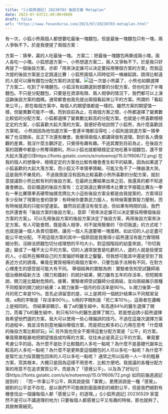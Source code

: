 ```yaml
---
title: "[小狐熊週記] 20230703 後設方案 Metaplan"
date: 2023-07-03T22:49:00+0800
draft: false
url: "https://www.foxandursa.com/2023/07/20230703-metaplan.html"
---
```


有一次，小狐小熊兩個人都想要吃最後一塊麵包，但是最後一塊麵包只有一塊，兩人爭執不下。於是我便提了兩個方案：

方案一：猜拳，贏的人吃最後一塊。
方案二：把最後一塊麵包再撕成兩小塊，兩人各吃一小塊。小狐想選方案一，小熊想選方案二，兩人又爭執不下。於是我只好再提了一個後設方案，亦即「用來決定誰可以決定要採用哪個方案的方案」而我這次提的後設方案是立定跳遠比賽：小狐熊兩個人同時從同一條線起跳，跳得比較遠的人就可以擁有麵包分配方案的決定權。![]($https://blogger.googleusercontent.com/img/b/R29vZ2xl/AVvXsEhM2djk5WF6VsA2fpKhYMz9yl-5QYoDn7lmG23MFcyMSvl9LCz64XtCmeTpetyvwNFmFai4zbrJSyDGHmuklvYsBACoKUOYMxd3hGFi-VsSUl-OegsHc7muhiv50Gj2R1jgi8M7bKtzrfotb8NCXL6mYB86UCiOLRVhy9u5jwDrf5m0nti0qMACCrM8fEY/s320/image.png)這一次是小熊贏了，小熊也如願選擇了方案二，吃到了半塊麵包。小狐沒有如願選到想要的分配方案，但也吃到了半塊麵包。不只是分配麵包，只要是在資源有限、兩人相爭的情況下，我們都可以上演這齣後設方案的戲碼。通常都會由我先提出兩個看起來公平的方案。所謂的「看起來公平」，即在每個方案中，每個人的期望值都是一樣的。雖然方案的期望值一樣，但變異數可能不一樣。而到目前為止，在兩個方案之間，小熊都選擇了變異數比較低的分配方案，小狐都選擇了變異數比較高的分配方案。也就是小熊喜歡穩穩定定的方案，小狐喜歡大起大落的方案。我便好奇地訪問了小狐熊，為什麼喜歡該方案呢。
小熊說因為他怕選方案一會連半塊都沒得吃；小狐則是說選方案一猜拳輸了也沒關係，反正下次還有機會。我覺得兩個人都講得很有道理。對於各人價值觀的差異，我沒什麼主觀評定，只覺得有趣有趣。不過其實到目前為止，在後設方案的競賽中都是小熊奪得勝利。所以小狐也就都穩穩定定地吃著半個麵包，還不曾大起大落過![]($https://fonts.gstatic.com/s/e/notoemoji/15.0/1f606/72.png)
在我的個人的想像中，穩穩定定的方案也比較有機會產生和平的結果。因為如果選了小狐喜歡的大起大落方案，而小狐又不幸猜拳猜輸，可能又免不了一陣崩潰大哭。這是我所不樂見的。
不過我倒是沒有因為比較喜歡小熊所喜歡的分配方案，就刻意提議對小熊比較有利的後設方案。在最終比賽結果出來之前，我還真的都不知道誰會勝出。目前備選的後設方案有：立定跳遠比賽拼積木比賽文字接龍比賽左一拳右一拳比賽猜拳丟硬幣抽撲克牌比大小這些後設方案全都是由我提案的，方案項目多少反映了現實社會的競爭：有時候你要靠武力服人，有時候需要靠智力壓制，而有時候就真的只能仰望運氣。
雖然目前還沒有發生過，但如果有時間的話，我們也許還會有「後設方案的後設方案」，意即「用來決定誰可以決定要採用哪個後設方案的方案」。可以先用後設方案的後設方案決定了後設方案，再用後設方案來決定方案。有人可能會問，既是兩人相爭，何不就用簡單的「你切我選」的方式呢？也就是讓一個人負責切蛋糕，讓另一個人先選要哪一塊蛋糕。如此切的人必定盡可能公平地分配。
不用這個方案的其中一個原因是我覺得小狐熊還沒有能力實現精細分割，沒辦法把麵包切分成理想的平均大小。對這個階段的幼童來說，「你切我選」變成了一種不太公平的方案。切的人通常就會是吃虧的人，選的人就是撿便宜的人。小狐熊在解釋自己的方案偏好時雖言之鑿鑿，但我想可能其中還是受到了我表述方式的誘導。畢竟在實質相等的兩個方案中，只要包裝手法稍有不同，在對方心裡產生的感受就可能大有不同。
舉個經典的實驗為例：實驗者告知受試醫師兩個治療肺癌新方法（開刀和鐳射）的統計結果，開刀雖有五年的存活率，但短期來說，開刀是比鐳射危險的。接著，實驗者把受試醫師分成兩組，並向兩組展示兩種不同框架的開刀統計結果：a.開刀後第一個月的存活率是90％。
b.開刀後第一個月的死亡率是10％。首先必須留意的是，以上是將同一個統計結果以不同框架呈現，a用的字眼是「存活率90％」，b用的字眼則是「死亡率10％」，這兩者在邏輯上是相同的。
但結果卻顯示，看了a的醫生組中，有高達84％的醫生選擇了開刀，而看了b的醫生組中，則只有50％的醫生選擇了開刀。若是想迫誘小狐熊選擇我希望他們選的方案，我大可以使用一些心理偏誤的技巧。不過在這幾次選擇方案的過程中，我並沒有刻意地偏向哪個方案，而是把比較多的心力用在思考「什麼樣的後設方案比較好玩」![]($https://fonts.gstatic.com/s/e/notoemoji/15.0/1f606/72.png)
另外我也完全不覺得這套分配方案是「公平」的方案。畢竟簡單粗暴地把期望值設成均等的方案，往往未必是真正公平的方案。
畢竟要考慮公平的話，為什麼不是肚子比較餓的人多吃一點呢？為什麼不是基礎代謝率比較高的人多吃一點呢？為什麼不是更熱愛這個麵包的人可以多吃一點呢？為什麼不是幫忙出力採買麵包回來的人可以多吃一點呢？
通常之所以採用一人一半的粗暴方案，究其根本，大概只是因為這樣不用思考、比較方便吧。我提議的各種分配方案的用意不在追求實質公平，而是為了「感覺公平」，以及為了好玩![]($https://fonts.gstatic.com/s/e/notoemoji/15.0/1f606/72.png)
如同前幾週週記提到的：
「而一件事公不公平，與其說是個「事實」，更應該說是一種「感覺」。絕對的公平並不存在，是以我們不可能做到面面俱到的絕對公平，但是我們絕對有機會找出一個讓每個人都「感覺公平」的道理。」([小狐熊週記] 20230529 家當然不是可以不講道理的地方)
只要每個人都感覺公平又有趣的時候，那也就夠了。其餘無需細究。
